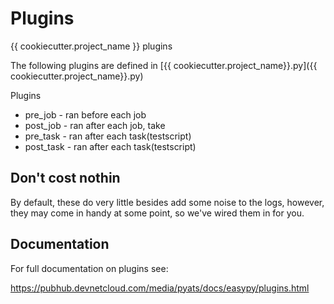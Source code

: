 # Plugins

{{ cookiecutter.project_name }} plugins

The following plugins are defined in [{{ cookiecutter.project_name}}.py]({{ cookiecutter.project_name}}.py)


Plugins


* pre_job - ran before each job
* post_job - ran after each job, take
* pre_task - ran after each task(testscript)
* post_task - ran after each task(testscript)

## Don't cost nothin    

By default, these do very little besides add some noise to the logs, however, they
may come in handy at some point, so we've wired them in for you.


## Documentation

For full documentation on plugins see:

https://pubhub.devnetcloud.com/media/pyats/docs/easypy/plugins.html
